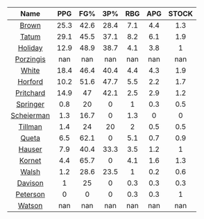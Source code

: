 |                                     Name                                     |  PPG  |  FG%  |  3P%  |  RBG  |  APG  |  STOCK  |
|:----------------------------------------------------------------------------:|:-----:|:-----:|:-----:|:-----:|:-----:|:-------:|
|      [Brown](https://www.espn.com/nba/player/_/id/3917376/jaylen-brown)      | 25.3  | 42.6  | 28.4  |  7.1  |  4.4  |   1.3   |
|      [Tatum](https://www.espn.com/nba/player/_/id/4065648/jayson-tatum)      | 29.1  | 45.5  | 37.1  |  8.2  |  6.1  |   1.9   |
|      [Holiday](https://www.espn.com/nba/player/_/id/3995/jrue-holiday)       | 12.9  | 48.9  | 38.7  |  4.1  |  3.8  |    1    |
| [Porzingis](https://www.espn.com/nba/player/_/id/3102531/kristaps-porzingis) |  nan  |  nan  |  nan  |  nan  |  nan  |   nan   |
|     [White](https://www.espn.com/nba/player/_/id/3078576/derrick-white)      | 18.4  | 46.4  | 40.4  |  4.4  |  4.3  |   1.9   |
|       [Horford](https://www.espn.com/nba/player/_/id/3213/al-horford)        | 10.2  | 51.6  | 47.7  |  5.5  |  2.2  |   1.7   |
|  [Pritchard](https://www.espn.com/nba/player/_/id/4066354/payton-pritchard)  | 14.9  |  47   | 42.1  |  2.5  |  2.9  |   1.2   |
|   [Springer](https://www.espn.com/nba/player/_/id/4432164/jaden-springer)    |  0.8  |  20   |   0   |   1   |  0.3  |   0.5   |
| [Scheierman](https://www.espn.com/nba/player/_/id/4593841/baylor-scheierman) |  1.3  | 16.7  |   0   |  1.3  |   0   |    0    |
|    [Tillman](https://www.espn.com/nba/player/_/id/4277964/xavier-tillman)    |  1.4  |  24   |  20   |   2   |  0.5  |   0.5   |
|     [Queta](https://www.espn.com/nba/player/_/id/4397424/neemias-queta)      |  6.5  | 62.1  |   0   |  5.1  |  0.7  |   0.9   |
|      [Hauser](https://www.espn.com/nba/player/_/id/4065804/sam-hauser)       |  7.9  | 40.4  | 33.3  |  3.5  |  1.2  |    1    |
|      [Kornet](https://www.espn.com/nba/player/_/id/3064560/luke-kornet)      |  4.4  | 65.7  |   0   |  4.1  |  1.6  |   1.3   |
|      [Walsh](https://www.espn.com/nba/player/_/id/4683689/jordan-walsh)      |  1.2  | 28.6  | 23.5  |   1   |  0.2  |   0.6   |
|      [Davison](https://www.espn.com/nba/player/_/id/4576085/jd-davison)      |   1   |  25   |   0   |  0.3  |  0.3  |   0.3   |
|    [Peterson](https://www.espn.com/nba/player/_/id/4397689/drew-peterson)    |   0   |   0   |   0   |  0.3  |  0.3  |    1    |
|     [Watson](https://www.espn.com/nba/player/_/id/4431705/anton-watson)      |  nan  |  nan  |  nan  |  nan  |  nan  |   nan   |